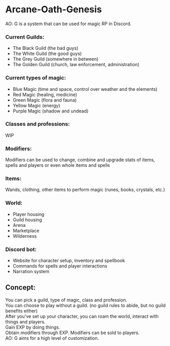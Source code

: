 # Arcane-Oath-Genesis

AO: G is a system that can be used for magic RP in Discord.

### Current Guilds:
+ The Black Guild (the bad guys)
+ The White Guild (the good guys)
+ The Grey Guild (somewhere in between)
+ The Golden Guild (church, law enforcement, administration)

### Current types of magic: 
+ Blue Magic (time and space, control over weather and the elements)
+ Red Magic (healing, medicine)
+ Green Magic (flora and fauna)
+ Yellow Magic (energy)
+ Purple Magic (shadow and undead)

### Classes and professions:
WIP

### Modifiers:
Modifiers can be used to change, combine and upgrade stats of items, spells and players or even whole items and spells

### Items:
Wands, clothing, other items to perform magic (runes, books, crystals, etc.)

### World:
+ Player housing
+ Guild housing
+ Arena
+ Marketplace
+ Wilderness

### Discord bot:
+ Website for character setup, inventory and spellbook
+ Commands for spells and player interactions
+ Narration system

## Concept:
You can pick a guild, type of magic, class and profession.\
You can choose to play without a guild. (no guild rules to abide, but no guild benefits either)\
After you've set up your character, you can roam the world, interact with things and players.\
Gain EXP by doing things.\
Obtain modifiers through EXP. Modifiers can be sold to players.\
AO: G aims for a high level of customization.
